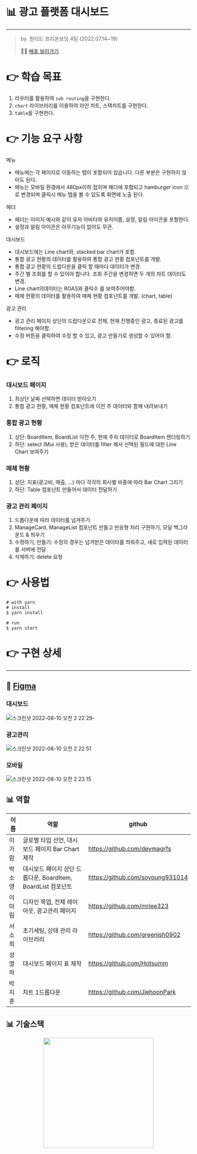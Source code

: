 # 📊 광고 플랫폼 대시보드 
-------
> by. 원티드 프리온보딩 4팀 (2022.07.14~19)
> 
> 🚀🚀 [배포 보러가기](https://wanted-preonboarding-ad-platform.vercel.app/)



# 👉  학습 목표

1. 라우터를 활용하여 `sub routing`을 구현한다.
2. `chart` 라이브러리를 이용하여 라인 차트, 스택차트를 구현한다.
3. `table`을 구현한다.


# 👉   기능 요구 사항

메뉴
- 메뉴에는 각 페이지로 이동하는 탭이 포함되어 있습니다. 다른 부분은 구현하지 않아도 된다.
- 메뉴는 모바일 환경에서 480px이하 접히며 헤더에 포함되고 hamburger icon 으로 변경되며 클릭시 메뉴 탭을 볼 수 있도록 화면에 노출 된다.


헤더
- 헤더는 이미지 예시와 같이 유저 아바타와 유저이름, 설정, 알림 아이콘을 포함한다.
- 설정과 알림 아이콘은 아무기능이 없어도 무관.


대시보드
- 대시보드에는 Line chart와, stacked bar chart가 포함.
- 통합 광고 현황의 데이터를  활용하여 통합 광고 현황 컴포넌트를 개발.
- 통합 광고 현황의 드랍다운을 클릭 할 때마다 데이터가 변경.
- 주간 별 조회를 할 수 있어야 합니다. 조회 주간을 변경하면 두 개의 차트 데이터도 변경.
- Line chart의데이터는 ROAS와 클릭수 를 보여주어야함.
- 매체 현황의 데이터를 활용하여 매체 현황 컴포넌트를 개발. (chart, table)


광고 관리
- 광고 관리 페이지 상단의 드랍다운으로 전체, 현재 진행중인 광고, 종료된 광고를 filtering 해야함.
- 수정 버튼을 클릭하여 수정 할 수 있고, 광고 만들기로 생성할 수 있어야 함.

# 👉  로직 
 
### 대시보드 페이지

1. 최상단 날짜 선택하면 데이터 받아오기
2. 통합 광고 현황, 매체 현황 컴포넌트에 이전 주 데이터와 함께 내려보내기

### 통합 광고 현황

1. 상단: BoardItem, BoardList 이전 주, 현재 주차 데이터로 BoardItem 렌더링하기
2. 하단: select (Mui 사용),  받은 데이터를 filter 해서 선택된 필드에 대한 Line Chart 보여주기

### 매체 현황

1. 상단: 지표(광고비, 매출, …) 마다 각각의 회사별 비중에 따라 Bar Chart 그리기
2. 하단: Table 컴포넌트 만들어서 데이터 전달하기

### 광고 관리 페이지

1. 드롭다운에 따라 데이터를 넘겨주기
2. ManageCard, ManageList 컴포넌트 만들고 반응형 처리 구현하기, 모달 백그라운드 & 띄우기
3. 수정하기, 만들기: 수정의 경우는 넘겨받은 데이터를 띄워주고, 새로 입력된 데이터를 서버에 전달
4. 삭제하기: delete 요청

# 👉  사용법

```shell
# with yarn
# install
$ yarn install

# run
$ yarn start
```

# 👉 구현 상세
---

## 🎨 [Figma](https://www.figma.com/file/Mu4NicacSniXYsGvf8tfZh/Wanted?node-id=297%3A60)
### 대시보드
![스크린샷 2022-08-10 오전 2 22 29](https://user-images.githubusercontent.com/80194405/183717159-1150562b-bdf5-4bd2-9e60-9004bb57f137.jpg)- 
### 광고관리
![스크린샷 2022-08-10 오전 2 22 51](https://user-images.githubusercontent.com/80194405/183717270-8a8fa121-d8f9-43e4-945d-a5e25b288315.jpg)
### 모바일
![스크린샷 2022-08-10 오전 2 23 15](https://user-images.githubusercontent.com/80194405/183717414-5b514dc3-58aa-40e8-9f98-75ab340d7512.jpg)

##  📊 역할

|이름|역할|github|
|---|---|---|
|이가람|글로벌 타입 선언, 대시보드 페이지 Bar Chart제작|https://github.com/devmagrfs|
|박소영|대시보드 페이지 상단 드롭다운, BoardItem, BoardList 컴포넌트|https://github.com/soyoung931014|
|이미림|디자인 목업, 전체 레이아웃, 광고관리 페이지|https://github.com/mrlee323|
|서소희|초기세팅, 상태 관리 라이브러리|https://github.com/greenish0902|
|성열하|대시보드 페이지 표 제작|https://github.com/Hotsumm|
|박지훈|차트 1드롭다운|https://github.com/JiehoonPark|

## 📊 기술스택

<center><img src="https://user-images.githubusercontent.com/80194405/183722053-60f85924-9a4d-4b2a-8f71-327cb6d0c525.jpg" width="300" height="300"></center>



















